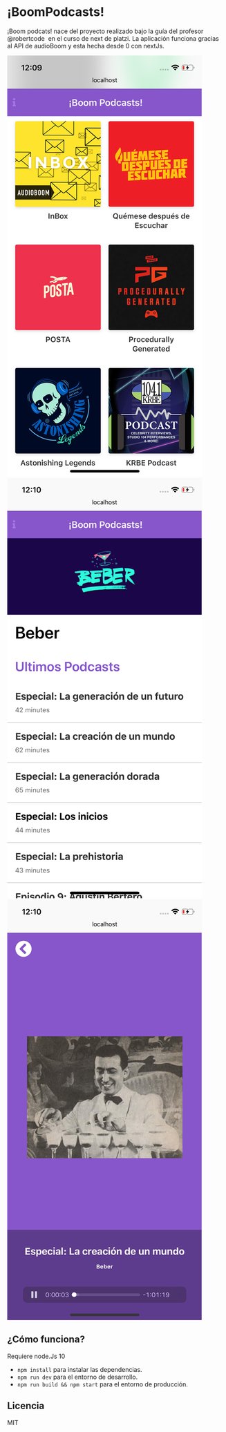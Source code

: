 # ¡BoomPodcasts!

¡Boom podcats! nace del proyecto realizado bajo la guía del profesor @robertcode ‏ en el curso de next de platzi. La aplicación funciona gracias al API de audioBoom y esta hecha desde 0 con nextJs.

![Captura de home](./.readme-static/home.png)
![Captura de podcast](./.readme-static/podcast.png)
![Captura de player](./.readme-static/player.png)

## ¿Cómo funciona?

Requiere node.Js 10

* `npm install` para instalar las dependencias.
* `npm run dev` para el entorno de desarrollo.
* `npm run build && npm start` para el entorno de producción.

## Licencia 

MIT